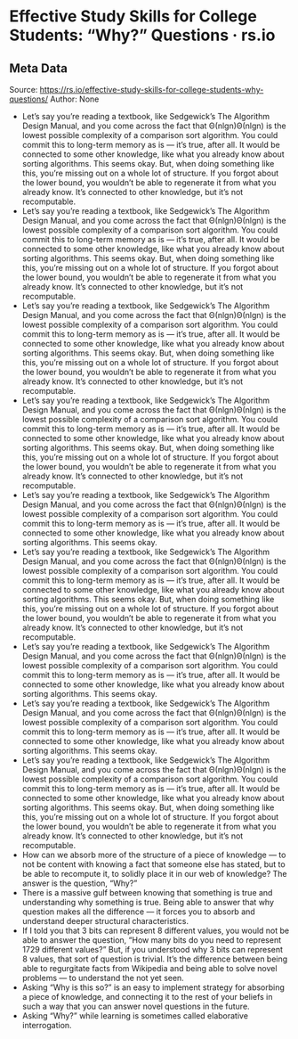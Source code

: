 # Effective Study Skills for College Students: “Why?” Questions · rs.io

## Meta Data

Source:  https://rs.io/effective-study-skills-for-college-students-why-questions/ 
Author: None

- Let’s say you’re reading a textbook, like Sedgewick’s The Algorithm Design Manual, and you come across the fact that Θ(nlgn)Θ(nlg⁡n) is the lowest possible complexity of a comparison sort algorithm. You could commit this to long-term memory as is — it’s true, after all. It would be connected to some other knowledge, like what you already know about sorting algorithms. This seems okay.
  But, when doing something like this, you’re missing out on a whole lot of structure. If you forgot about the lower bound, you wouldn’t be able to regenerate it from what you already know. It’s connected to other knowledge, but it’s not recomputable.
- Let’s say you’re reading a textbook, like Sedgewick’s The Algorithm Design Manual, and you come across the fact that Θ(nlgn)Θ(nlg⁡n) is the lowest possible complexity of a comparison sort algorithm. You could commit this to long-term memory as is — it’s true, after all. It would be connected to some other knowledge, like what you already know about sorting algorithms. This seems okay.
  But, when doing something like this, you’re missing out on a whole lot of structure. If you forgot about the lower bound, you wouldn’t be able to regenerate it from what you already know. It’s connected to other knowledge, but it’s not recomputable.
- Let’s say you’re reading a textbook, like Sedgewick’s The Algorithm Design Manual, and you come across the fact that Θ(nlgn)Θ(nlg⁡n) is the lowest possible complexity of a comparison sort algorithm. You could commit this to long-term memory as is — it’s true, after all. It would be connected to some other knowledge, like what you already know about sorting algorithms. This seems okay.
  But, when doing something like this, you’re missing out on a whole lot of structure. If you forgot about the lower bound, you wouldn’t be able to regenerate it from what you already know. It’s connected to other knowledge, but it’s not recomputable.
- Let’s say you’re reading a textbook, like Sedgewick’s The Algorithm Design Manual, and you come across the fact that Θ(nlgn)Θ(nlg⁡n) is the lowest possible complexity of a comparison sort algorithm. You could commit this to long-term memory as is — it’s true, after all. It would be connected to some other knowledge, like what you already know about sorting algorithms. This seems okay.
  But, when doing something like this, you’re missing out on a whole lot of structure. If you forgot about the lower bound, you wouldn’t be able to regenerate it from what you already know. It’s connected to other knowledge, but it’s not recomputable.
- Let’s say you’re reading a textbook, like Sedgewick’s The Algorithm Design Manual, and you come across the fact that Θ(nlgn)Θ(nlg⁡n) is the lowest possible complexity of a comparison sort algorithm. You could commit this to long-term memory as is — it’s true, after all. It would be connected to some other knowledge, like what you already know about sorting algorithms. This seems okay.
- Let’s say you’re reading a textbook, like Sedgewick’s The Algorithm Design Manual, and you come across the fact that Θ(nlgn)Θ(nlg⁡n) is the lowest possible complexity of a comparison sort algorithm. You could commit this to long-term memory as is — it’s true, after all. It would be connected to some other knowledge, like what you already know about sorting algorithms. This seems okay.
  But, when doing something like this, you’re missing out on a whole lot of structure. If you forgot about the lower bound, you wouldn’t be able to regenerate it from what you already know. It’s connected to other knowledge, but it’s not recomputable.
- Let’s say you’re reading a textbook, like Sedgewick’s The Algorithm Design Manual, and you come across the fact that Θ(nlgn)Θ(nlg⁡n) is the lowest possible complexity of a comparison sort algorithm. You could commit this to long-term memory as is — it’s true, after all. It would be connected to some other knowledge, like what you already know about sorting algorithms. This seems okay.
- Let’s say you’re reading a textbook, like Sedgewick’s The Algorithm Design Manual, and you come across the fact that Θ(nlgn)Θ(nlg⁡n) is the lowest possible complexity of a comparison sort algorithm. You could commit this to long-term memory as is — it’s true, after all. It would be connected to some other knowledge, like what you already know about sorting algorithms. This seems okay.
- Let’s say you’re reading a textbook, like Sedgewick’s The Algorithm Design Manual, and you come across the fact that Θ(nlgn)Θ(nlg⁡n) is the lowest possible complexity of a comparison sort algorithm. You could commit this to long-term memory as is — it’s true, after all. It would be connected to some other knowledge, like what you already know about sorting algorithms. This seems okay.
  But, when doing something like this, you’re missing out on a whole lot of structure. If you forgot about the lower bound, you wouldn’t be able to regenerate it from what you already know. It’s connected to other knowledge, but it’s not recomputable.
- How can we absorb more of the structure of a piece of knowledge — to not be content with knowing a fact that someone else has stated, but to be able to recompute it, to solidly place it in our web of knowledge? The answer is the question, “Why?”
- There is a massive gulf between knowing that something is true and understanding why something is true. Being able to answer that why question makes all the difference — it forces you to absorb and understand deeper structural characteristics.
- If I told you that 3 bits can represent 8 different values, you would not be able to answer the question, “How many bits do you need to represent 1729 different values?” But, if you understood why 3 bits can represent 8 values, that sort of question is trivial. It’s the difference between being able to regurgitate facts from Wikipedia and being able to solve novel problems — to understand the not yet seen.
- Asking “Why is this so?” is an easy to implement strategy for absorbing a piece of knowledge, and connecting it to the rest of your beliefs in such a way that you can answer novel questions in the future.
- Asking “Why?” while learning is sometimes called elaborative interrogation.
